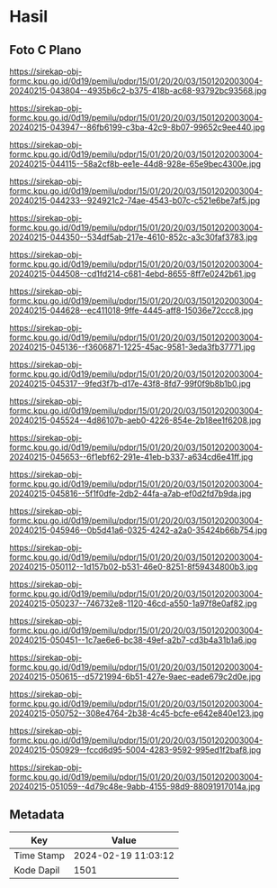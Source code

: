 # Hasil

## Foto C Plano

https://sirekap-obj-formc.kpu.go.id/0d19/pemilu/pdpr/15/01/20/20/03/1501202003004-20240215-043804--4935b6c2-b375-418b-ac68-93792bc93568.jpg

https://sirekap-obj-formc.kpu.go.id/0d19/pemilu/pdpr/15/01/20/20/03/1501202003004-20240215-043947--86fb6199-c3ba-42c9-8b07-99652c9ee440.jpg

https://sirekap-obj-formc.kpu.go.id/0d19/pemilu/pdpr/15/01/20/20/03/1501202003004-20240215-044115--58a2cf8b-ee1e-44d8-928e-65e9bec4300e.jpg

https://sirekap-obj-formc.kpu.go.id/0d19/pemilu/pdpr/15/01/20/20/03/1501202003004-20240215-044233--924921c2-74ae-4543-b07c-c521e6be7af5.jpg

https://sirekap-obj-formc.kpu.go.id/0d19/pemilu/pdpr/15/01/20/20/03/1501202003004-20240215-044350--534df5ab-217e-4610-852c-a3c30faf3783.jpg

https://sirekap-obj-formc.kpu.go.id/0d19/pemilu/pdpr/15/01/20/20/03/1501202003004-20240215-044508--cd1fd214-c681-4ebd-8655-8ff7e0242b61.jpg

https://sirekap-obj-formc.kpu.go.id/0d19/pemilu/pdpr/15/01/20/20/03/1501202003004-20240215-044628--ec411018-9ffe-4445-aff8-15036e72ccc8.jpg

https://sirekap-obj-formc.kpu.go.id/0d19/pemilu/pdpr/15/01/20/20/03/1501202003004-20240215-045136--f3606871-1225-45ac-9581-3eda3fb37771.jpg

https://sirekap-obj-formc.kpu.go.id/0d19/pemilu/pdpr/15/01/20/20/03/1501202003004-20240215-045317--9fed3f7b-d17e-43f8-8fd7-99f0f9b8b1b0.jpg

https://sirekap-obj-formc.kpu.go.id/0d19/pemilu/pdpr/15/01/20/20/03/1501202003004-20240215-045524--4d86107b-aeb0-4226-854e-2b18ee1f6208.jpg

https://sirekap-obj-formc.kpu.go.id/0d19/pemilu/pdpr/15/01/20/20/03/1501202003004-20240215-045653--6f1ebf62-291e-41eb-b337-a634cd6e41ff.jpg

https://sirekap-obj-formc.kpu.go.id/0d19/pemilu/pdpr/15/01/20/20/03/1501202003004-20240215-045816--5f1f0dfe-2db2-44fa-a7ab-ef0d2fd7b9da.jpg

https://sirekap-obj-formc.kpu.go.id/0d19/pemilu/pdpr/15/01/20/20/03/1501202003004-20240215-045946--0b5d41a6-0325-4242-a2a0-35424b66b754.jpg

https://sirekap-obj-formc.kpu.go.id/0d19/pemilu/pdpr/15/01/20/20/03/1501202003004-20240215-050112--1d157b02-b531-46e0-8251-8f59434800b3.jpg

https://sirekap-obj-formc.kpu.go.id/0d19/pemilu/pdpr/15/01/20/20/03/1501202003004-20240215-050237--746732e8-1120-46cd-a550-1a97f8e0af82.jpg

https://sirekap-obj-formc.kpu.go.id/0d19/pemilu/pdpr/15/01/20/20/03/1501202003004-20240215-050451--1c7ae6e6-bc38-49ef-a2b7-cd3b4a31b1a6.jpg

https://sirekap-obj-formc.kpu.go.id/0d19/pemilu/pdpr/15/01/20/20/03/1501202003004-20240215-050615--d5721994-6b51-427e-9aec-eade679c2d0e.jpg

https://sirekap-obj-formc.kpu.go.id/0d19/pemilu/pdpr/15/01/20/20/03/1501202003004-20240215-050752--308e4764-2b38-4c45-bcfe-e642e840e123.jpg

https://sirekap-obj-formc.kpu.go.id/0d19/pemilu/pdpr/15/01/20/20/03/1501202003004-20240215-050929--fccd6d95-5004-4283-9592-995ed1f2baf8.jpg

https://sirekap-obj-formc.kpu.go.id/0d19/pemilu/pdpr/15/01/20/20/03/1501202003004-20240215-051059--4d79c48e-9abb-4155-98d9-88091917014a.jpg


## Metadata

| Key        | Value               |
| ---------- | ------------------- |
| Time Stamp | 2024-02-19 11:03:12 |
| Kode Dapil | 1501                |



